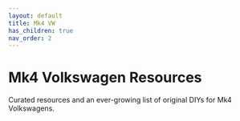 ```yaml
---
layout: default
title: Mk4 VW
has_children: true
nav_order: 2
---
```

# Mk4 Volkswagen Resources
Curated resources and an ever-growing list of original DIYs for Mk4 Volkswagens.
